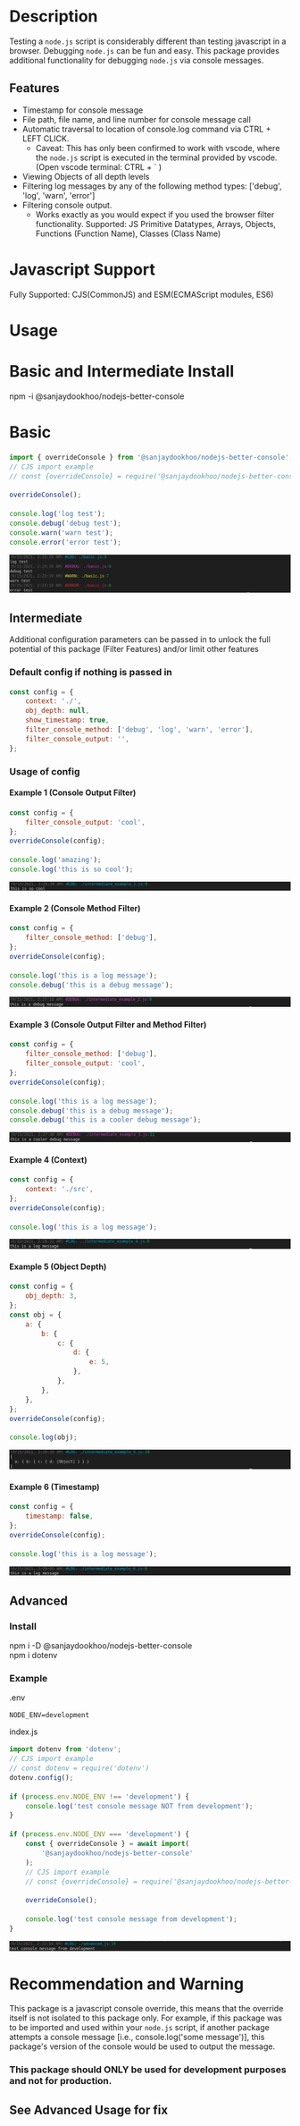 # Description

Testing a `node.js` script is considerably different than testing javascript in a browser. Debugging `node.js` can be fun and easy. This package provides additional functionality for debugging `node.js` via console messages.

## Features

-   Timestamp for console message
-   File path, file name, and line number for console message call
-   Automatic traversal to location of console.log command via CTRL + LEFT CLICK.
    -   Caveat: This has only been confirmed to work with vscode, where the `node.js` script is executed in the terminal provided by vscode. (Open vscode terminal: CTRL + ` )
-   Viewing Objects of all depth levels
-   Filtering log messages by any of the following method types: ['debug', 'log', 'warn', 'error']
-   Filtering console output.
    -   Works exactly as you would expect if you used the browser filter functionality. Supported: JS Primitive Datatypes, Arrays, Objects, Functions (Function Name), Classes (Class Name)

# Javascript Support

Fully Supported: CJS(CommonJS) and ESM(ECMAScript modules, ES6)

# Usage

# Basic and Intermediate Install

npm -i @sanjaydookhoo/nodejs-better-console

# Basic

```javascript
import { overrideConsole } from '@sanjaydookhoo/nodejs-better-console';
// CJS import example
// const {overrideConsole} = require('@sanjaydookhoo/nodejs-better-console');

overrideConsole();

console.log('log test');
console.debug('debug test');
console.warn('warn test');
console.error('error test');
```
![alt text](https://github.com/SanjayDookhoo/nodejs-better-console/blob/media/basic.png?raw=true)

## Intermediate

Additional configuration parameters can be passed in to unlock the full potential of this package (Filter Features) and/or limit other features

### Default config if nothing is passed in

```javascript
const config = {
    context: './',
    obj_depth: null,
    show_timestamp: true,
    filter_console_method: ['debug', 'log', 'warn', 'error'],
    filter_console_output: '',
};
```

### Usage of config

#### Example 1 (Console Output Filter)

```javascript
const config = {
    filter_console_output: 'cool',
};
overrideConsole(config);

console.log('amazing');
console.log('this is so cool');
```
![alt text](https://github.com/SanjayDookhoo/nodejs-better-console/blob/media/intermediate_example_1.png?raw=true)

#### Example 2 (Console Method Filter)

```javascript
const config = {
    filter_console_method: ['debug'],
};
overrideConsole(config);

console.log('this is a log message');
console.debug('this is a debug message');
```
![alt text](https://github.com/SanjayDookhoo/nodejs-better-console/blob/media/intermediate_example_2.png?raw=true)

#### Example 3 (Console Output Filter and Method Filter)

```javascript
const config = {
    filter_console_method: ['debug'],
    filter_console_output: 'cool',
};
overrideConsole(config);

console.log('this is a log message');
console.debug('this is a debug message');
console.debug('this is a cooler debug message');
```
![alt text](https://github.com/SanjayDookhoo/nodejs-better-console/blob/media/intermediate_example_3.png?raw=true)

#### Example 4 (Context)

```javascript
const config = {
    context: './src',
};
overrideConsole(config);

console.log('this is a log message');
```
![alt text](https://github.com/SanjayDookhoo/nodejs-better-console/blob/media/intermediate_example_4.png?raw=true)

#### Example 5 (Object Depth)

```javascript
const config = {
    obj_depth: 3,
};
const obj = {
    a: {
        b: {
            c: {
                d: {
                    e: 5,
                },
            },
        },
    },
};
overrideConsole(config);

console.log(obj);
```
![alt text](https://github.com/SanjayDookhoo/nodejs-better-console/blob/media/intermediate_example_5.png?raw=true)

#### Example 6 (Timestamp)

```javascript
const config = {
    timestamp: false,
};
overrideConsole(config);

console.log('this is a log message');
```
![alt text](https://github.com/SanjayDookhoo/nodejs-better-console/blob/media/intermediate_example_6.png?raw=true)

## Advanced

### Install

npm i -D @sanjaydookhoo/nodejs-better-console<br/>
npm i dotenv

### Example

.env

```
NODE_ENV=development
```

index.js

```javascript
import dotenv from 'dotenv';
// CJS import example
// const dotenv = require('dotenv')
dotenv.config();

if (process.env.NODE_ENV !== 'development') {
    console.log('test console message NOT from development');
}

if (process.env.NODE_ENV === 'development') {
    const { overrideConsole } = await import(
        '@sanjaydookhoo/nodejs-better-console'
    );
    // CJS import example
    // const {overrideConsole} = require('@sanjaydookhoo/nodejs-better-console')

    overrideConsole();

    console.log('test console message from development');
}
```
![alt text](https://github.com/SanjayDookhoo/nodejs-better-console/blob/media/advanced.png?raw=true)

# Recommendation and Warning

This package is a javascript console override, this means that the override itself is not isolated to this package only. For example, if this package was to be imported and used within your `node.js` script, if another package attempts a console message [i.e., console.log('some message')], this package's version of the console would be used to output the message.

### This package should ONLY be used for development purposes and not for production.

## See Advanced Usage for fix
